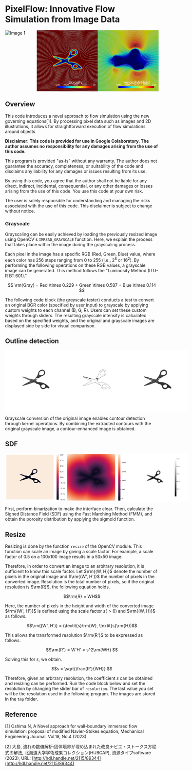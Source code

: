 # PixelFlow: Innovative Flow Simulation from Image Data

<div style="display: flex; flex-direction: row;">
    <img src="figures/original.png" alt="Image 1" style="width: 200px; height: 200px;">
    <img src="figures/porosity.png" alt="Image 1" style="width: 200px; height: 200px;">
    <img src="figures/velocityInFluid.png" alt="Image 2" style="width: 200px; height: 200px;">
</div>

## Overview

This code introduces a novel approach to flow simulation using the new governing equations[1]. By processing pixel data such as images and 2D illustrations, it allows for straightforward execution of flow simulations around objects. 

**Disclaimer: This code is provided for use in Google Colaboratory. The author assumes no responsibility for any damages arising from the use of this code.**

This program is provided "as-is" without any warranty. The author does not guarantee the accuracy, completeness, or suitability of the code and disclaims any liability for any damages or issues resulting from its use.

By using this code, you agree that the author shall not be liable for any direct, indirect, incidental, consequential, or any other damages or losses arising from the use of this code. You use this code at your own risk.

The user is solely responsible for understanding and managing the risks associated with the use of this code. This disclaimer is subject to change without notice.

### Grayscale

Grayscaling can be easily achieved by loading the previously resized image using OpenCV's `IMREAD_GRAYSCALE` function. Here, we explain the process that takes place within the image during the grayscaling process.

Each pixel in the image has a specific RGB (Red, Green, Blue) value, where each color has 256 steps ranging from 0 to 255 (i.e., $2^8$ or $16^2$). By performing the following operations on these RGB values, a grayscale image can be generated. This method follows the "Luminosity Method (ITU-R BT.601)."

$$ \rm{Gray} = Red \times 0.229 + Green \times 0.587 + Blue \times 0.114 $$

The following code block (the greyscale tester) conducts a test to convert an original BGR color (specified by user input) to grayscale by applying custom weights to each channel (B, G, R). Users can set these custom weights through sliders. The resulting grayscale intensity is calculated based on the specified weights, and the original and grayscale images are displayed side by side for visual comparison.

## Outline detection

<div style="display: flex; flex-direction: row;">
    <img src="figures/gray.png" alt="Image 1" style="width: 200px; height: 200px;">
    <img src="figures/outline.png" alt="Image 1" style="width: 200px; height: 200px;">
    <img src="figures/com.png" alt="Image 2" style="width: 200px; height: 200px;">
</div>

Grayscale conversion of the original image enables contour detection through kernel operations. By combining the extracted contours with the original grayscale image, a contour-enhanced image is obtained.

## SDF

<div style="display: flex; flex-direction: row;">
    <img src="figures/phi.png" alt="Image 1" style="width: 200px; height: 160px;">
    <img src="figures/sd.png" alt="Image 1" style="width: 200px; height: 160px;">
    <img src="figures/porosity_image.png" alt="Image 2" style="width: 200px; height: 160px;">
</div>

First, perform binarization to make the interface clear. Then, calculate the Signed Distance Field (SDF) using the Fast Marching Method (FMM), and obtain the porosity distribution by applying the sigmoid function.

## Resize

Resizing is done by the function `resize` of the OpenCV module. This function can scale an image by giving a scale factor. For example, a scale factor of 0.5 on a 100x100 image results in a 50x50 image.

Therefore, in order to convert an image to an arbitrary resolution, it is sufficient to know this scale factor. Let $\rm{(W, H)}$ denote the number of pixels in the original image and $\rm{(W', H')}$ the number of pixels in the converted image. Resolution is the total number of pixels, so if the original resolution is $\rm{R}$, the following equation holds.

$$\rm{R} = WH$$

Here, the number of pixels in the height and width of the converted image $\rm{(W', H')}$ is defined using the scale factor $s( > 0)$ and $\rm{(W, H)}$ as follows.

$$\rm{(W', H')} = (\textit{s}\rm{W}, \textit{s}\rm{H})$$

This allows the transformed resolution $\rm{R'}$ to be expressed as follows.

$$\rm{R'} = W'H' = s^2\rm{WH} $$

Solving this for $s$, we obtain.

$$s = \sqrt{\frac{R'}{WH}} $$

Therefore, given an arbitrary resolution, the coefficient $s$ can be obtained and resizing can be performed. Run the code block below and set the resolution by changing the slider bar of `resolution`. The last value you set will be the resolution used in the following program. The images are stored in the `tmp` folder.

## Reference

[1] Oshima.N, A Novel approach for wall-boundary immersed flow simulation: proposal of modified Navier-Stokes equation, Mechanical Engineering Journal. Vol.18, No.4 (2023)

[2] 大島, 流れの数値解析:固体境界が埋め込まれた改良ナビエ・ストークス方程式の解法, 北海道大学学術成果コレクション(HUBCAP), 資源タイプsoftware (2023), URL: [http://hdl.handle.net/2115/89344](http://hdl.handle.net/2115/89344)

